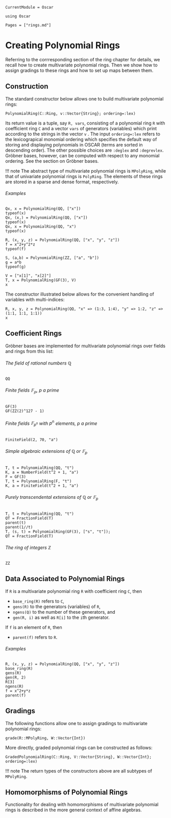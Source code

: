 ```@meta
CurrentModule = Oscar
```

```@setup oscar
using Oscar
```

```@contents
Pages = ["rings.md"]
```

# Creating Polynomial Rings

Referring to the corrresponding section of the ring chapter for details, we 
recall how to create multivariate polynomial rings. Then we show how to assign
gradings to these rings and how to set up maps between them.

## Construction

The standard constructor below allows one to build multivariate polynomial rings:

```@julia
PolynomialRing(C::Ring, v::Vector{String}; ordering=:lex)
```

Its return value is a tuple, say `R, vars`, consisting of a polynomial ring `R` with coefficient ring `C` and a vector `vars` of generators (variables) which print according to the strings in the vector `v` .
The input `ordering=:lex` refers to the lexicograpical monomial ordering which specifies the default way of storing and displaying polynomials in OSCAR  (terms are sorted in descending
order). The other possible choices are `:deglex` and `:degrevlex`. Gröbner bases, however, can be computed with respect to any monomial ordering. See the section on Gröbner bases.

!!! note
    The abstract type of multivariate polynomial rings is `MPolyRing`, while that of
    univariate polynomial rings is `PolyRing`. The elements of these rings are stored
    in a sparse and dense format,  respectively. 


###### Examples


```@repl oscar
Qx, x = PolynomialRing(QQ, ["x"])
typeof(x)
Qx, (x,) = PolynomialRing(QQ, ["x"])
typeof(x)
Qx, x = PolynomialRing(QQ, "x")
typeof(x)
```

```@repl oscar
R, (x, y, z) = PolynomialRing(QQ, ["x", "y", "z"])
f = x^2+y^2*z
typeof(f)
```

```@repl oscar
S, (a,b) = PolynomialRing(ZZ, ["a", "b"])
g = a*b
typeof(g)
```

```@repl oscar
V = ["x[1]", "x[2]"]
T, x = PolynomialRing(GF(3), V)
x
```

The constructor illustrated below allows for the convenient handling of variables with multi-indices:

```@repl oscar
R, x, y, z = PolynomialRing(QQ, "x" => (1:3, 1:4), "y" => 1:2, "z" => (1:1, 1:1, 1:1))
x
```

## Coefficient Rings 

Gröbner bases are implemented for multivariate polynomial rings over fields and rings from this list:

###### The field of rational numbers $\mathbb{Q}$

```@repl oscar
QQ
```
###### Finite fields $\mathbb{F_p}$, $p$ a prime

```@repl oscar
GF(3)
GF(ZZ(2)^127 - 1)
```

###### Finite fields $\mathbb{F}_{p^n}$ with $p^n$ elements, $p$ a prime

```@repl oscar
FiniteField(2, 70, "a")
```

###### Simple algebraic extensions of $\mathbb{Q}$ or $\mathbb{F}_p$
  
```@repl oscar
T, t = PolynomialRing(QQ, "t")
K, a = NumberField(t^2 + 1, "a")
F = GF(3)
T, t = PolynomialRing(F, "t")
K, a = FiniteField(t^2 + 1, "a")
```

###### Purely transcendental extensions of $\mathbb{Q}$ or $\mathbb{F}_p$

```@repl oscar
T, t = PolynomialRing(QQ, "t")
QT = FractionField(T)
parent(t)
parent(1//t)
T, (s, t) = PolynomialRing(GF(3), ["s", "t"]);
QT = FractionField(T)
```

###### The ring of integers $\mathbb{Z}$

```@repl oscar
ZZ
```

## Data Associated to Polynomial Rings

If `R` is  a multivariate polynomial ring `R` with coefficient ring `C`, then

- `base_ring(R)` refers to `C`,
- `gens(R)` to the generators (variables) of `R`,
- `ngens(Q)` to the number of these generators, and
- `gen(R, i)` as well as `R[i]` to the `i`th generator.

If `f` is an element of `R`, then
- `parent(f)` refers to `R`. 


###### Examples

```@repl oscar
R, (x, y, z) = PolynomialRing(QQ, ["x", "y", "z"])
base_ring(R)
gens(R)
gen(R, 2)
R[3] 
ngens(R)
f = x^2+y*z
parent(f)
```


## Gradings

The following functions allow one to assign gradings to multivariate polynomial rings:

```@docs
grade(R::MPolyRing, W::Vector{Int})
```

More directly, graded polynomial rings can be constructed as follows:

```@docs
GradedPolynomialRing(C::Ring, V::Vector{String}, W::Vector{Int}; ordering=:lex)
```

!!! note
    The return types of the constructors above are all subtypes of `MPolyRing`.

## Homomorphisms of Polynomial Rings

Functionality for dealing with homomorphisms of multivariate polynomial rings is described in the more general context of affine algebras.
